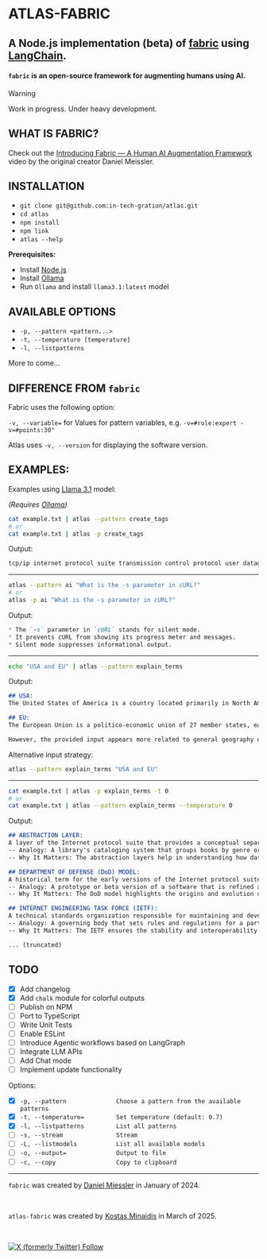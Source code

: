 # ATLAS-FABRIC

## A Node.js implementation **(beta)** of [fabric](https://github.com/danielmiessler/fabric/) using [LangChain](https://js.langchain.com/docs/introduction/).

<p class="align center">
<h4><code>fabric</code> is an open-source framework for augmenting humans using AI.</h4>
</p>

> [!WARNING]
> Work in progress. Under heavy development.

## WHAT IS FABRIC?

Check out the [Introducing Fabric — A Human AI Augmentation Framework](https://www.youtube.com/watch?v=wPEyyigh10g) video by the original creator Daniel Meissler.

## INSTALLATION

  - `git clone git@github.com:in-tech-gration/atlas.git`
  - `cd atlas`
  - `npm install`
  - `npm link`
  - `atlas --help`

  **Prerequisites:**

  - Install [Node.js](https://nodejs.org/en/download)
  - Install [Ollama](https://ollama.com/)
  - Run `Ollama` and install `llama3.1:latest` model

## AVAILABLE OPTIONS

  - `-p, --pattern <pattern...>`
  - `-t, --temperature [temperature]`
  - `-l, --listpatterns`

  More to come...

## DIFFERENCE FROM `fabric`

  Fabric uses the following option:

  `-v, --variable=` for Values for pattern variables, e.g. `-v=#role:expert -v=#points:30"`

  Atlas uses `-v, --version` for displaying the software version.

## EXAMPLES:

Examples using [Llama 3.1](https://ai.meta.com/blog/meta-llama-3-1/) model:

_(Requires [Ollama](https://ollama.com/))_

```bash
cat example.txt | atlas --pattern create_tags
# or                               
cat example.txt | atlas -p create_tags
```

Output:

```markdown
tcp/ip internet protocol suite transmission control protocol user datagram protocol ip tcp udp ip address network segment host to host communication process to process data exchange department of defense darpa internet engineering task force ietf osi model
```

---

```bash
atlas --pattern ai "What is the -s parameter in cURL?"
# or
atlas -p ai "What is the -s parameter in cURL?"
```

Output:

```markdown
* The `-s` parameter in `cURL` stands for silent mode.
* It prevents cURL from showing its progress meter and messages.
* Silent mode suppresses informational output.
```
---

```bash
echo "USA and EU" | atlas --pattern explain_terms
```

Output:

```markdown
## USA: 
The United States of America is a country located primarily in North America. It is considered one of the most powerful countries globally due to its economic, military, and political influence.

## EU:
The European Union is a politico-economic union of 27 member states, each with its own government and laws but cooperating on trade, security, and other policies through common institutions.

However, the provided input appears more related to general geography or global politics rather than an in-depth explanation requiring advanced terms. If you'd like me to explain something specific or provide examples involving these entities, please let me know.
```

Alternative input strategy: 

```bash
atlas --pattern explain_terms "USA and EU"
```

---

```bash
cat example.txt | atlas -p explain_terms -t 0
# or
cat example.txt | atlas --pattern explain_terms --temperature 0
```

Output:

```markdown
## ABSTRACTION LAYER: 
A layer of the Internet protocol suite that provides a conceptual separation between different network functions and protocols, allowing for classification and organization.
-- Analogy: A library's cataloging system that groups books by genre or author to facilitate searching and retrieval.
-- Why It Matters: The abstraction layers help in understanding how data is communicated over networks and which protocols are involved at each stage.

## DEPARTMENT OF DEFENSE (DoD) MODEL:
A historical term for the early versions of the Internet protocol suite, as it was initially funded by the United States Department of Defense through DARPA.
-- Analogy: A prototype or beta version of a software that is refined and improved over time to become a standard.
-- Why It Matters: The DoD model highlights the origins and evolution of the Internet protocol suite.

## INTERNET ENGINEERING TASK FORCE (IETF):
A technical standards organization responsible for maintaining and developing the Internet protocol suite and its constituent protocols.
-- Analogy: A governing body that sets rules and regulations for a particular sport, ensuring consistency and fairness across different leagues.
-- Why It Matters: The IETF ensures the stability and interoperability of the Internet protocol suite.

... (truncated)
```

## TODO

- [x] Add changelog
- [x] Add `chalk` module for colorful outputs
- [ ] Publish on NPM
- [ ] Port to TypeScript
- [ ] Write Unit Tests
- [ ] Enable ESLint
- [ ] Introduce Agentic workflows based on LangGraph
- [ ] Integrate LLM APIs
- [ ] Add Chat mode
- [ ] Implement update functionality

Options:

- [x] `-p, --pattern              Choose a pattern from the available patterns`
- [x] `-t, --temperature=         Set temperature (default: 0.7)`
- [x] `-l, --listpatterns         List all patterns`
- [ ] `-s, --stream               Stream`
- [ ] `-L, --listmodels           List all available models`
- [ ] `-o, --output=              Output to file`
- [ ] `-c, --copy                 Copy to clipboard`

---

`fabric` was created by <a href="https://danielmiessler.com/subscribe" target="_blank">Daniel Miessler</a> in January of 2024.

<br />

`atlas-fabric` was created by <a href="https://github.com/kostasx" target="_blank">Kostas Minaidis</a> in March of 2025.

<br />

<a href="https://twitter.com/intent/user?screen_name=kostasx">![X (formerly Twitter) Follow](https://img.shields.io/twitter/follow/kostasx)</a>
